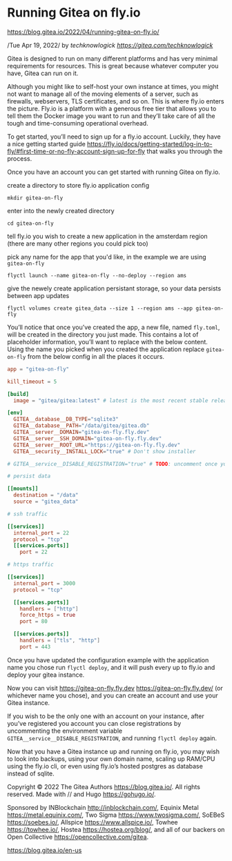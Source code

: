 # Running Gitea on fly.io

<https://blog.gitea.io/2022/04/running-gitea-on-fly.io/>

/Tue Apr 19, 2022/ by *techknowlogick <https://gitea.com/techknowlogick>*

Gitea is designed to run on many different platforms and has very
minimal requirements for resources. This is great because whatever
computer you have, Gitea can run on it.

Although you might like to self-host your own instance at times, you
might not want to manage all of the moving elements of a server, such as
firewalls, webservers, TLS certificates, and so on. This is where fly.io
enters the picture. Fly.io is a platform with a generous free tier that
allows you to tell them the Docker image you want to run and they’ll
take care of all the tough and time-consuming operational overhead.

To get started, you’ll need to sign up for a fly.io account. Luckily,
they have a nice getting started guide
<https://fly.io/docs/getting-started/log-in-to-fly/#first-time-or-no-fly-account-sign-up-for-fly> that walks you through the process.

Once you have an account you can get started with running Gitea on fly.io.

create a directory to store fly.io application config

`mkdir gitea-on-fly`

enter into the newly created directory

`cd gitea-on-fly`

tell fly.io you wish to create a new application in the amsterdam region (there are many other regions you could pick too)

pick any name for the app that you'd like, in the example we are using `gitea-on-fly`

`flyctl launch --name gitea-on-fly --no-deploy --region ams`

give the newely create application persistant storage, so your data persists between app updates

`flyctl volumes create gitea_data --size 1 --region ams --app gitea-on-fly`

You’ll notice that once you’ve created the app, a new file, named
`fly.toml`, will be created in the directory you just made. This
contains a lot of placeholder information, you’ll want to replace with
the below content. Using the name you picked when you created the
application replace `gitea-on-fly` from the below config in all the
places it occurs.

```toml
app = "gitea-on-fly"

kill_timeout = 5

[build]
  image = "gitea/gitea:latest" # latest is the most recent stable release

[env]
  GITEA__database__DB_TYPE="sqlite3"
  GITEA__database__PATH="/data/gitea/gitea.db"
  GITEA__server__DOMAIN="gitea-on-fly.fly.dev"
  GITEA__server__SSH_DOMAIN="gitea-on-fly.fly.dev"
  GITEA__server__ROOT_URL="https://gitea-on-fly.fly.dev"
  GITEA__security__INSTALL_LOCK="true" # Don't show installer

# GITEA__service__DISABLE_REGISTRATION="true" # TODO: uncomment once you have created your first user

# persist data

[[mounts]]
  destination = "/data"
  source = "gitea_data"

# ssh traffic

[[services]]
  internal_port = 22
  protocol = "tcp"
  [[services.ports]]
    port = 22

# https traffic

[[services]]
  internal_port = 3000
  protocol = "tcp"

  [[services.ports]]
    handlers = ["http"]
    force_https = true
    port = 80

  [[services.ports]]
    handlers = ["tls", "http"]
    port = 443
```

Once you have updated the configuration example with the application
name you chose run `flyctl deploy`, and it will push every up to fly.io
and deploy your gitea instance.

Now you can visit <https://gitea-on-fly.fly.dev>
<https://gitea-on-fly.fly.dev/> (or whichever name you chose), and you
can create an account and use your Gitea instance.

If you wish to be the only one with an account on your instance, after
you’ve registered you account you can close registrations by
uncommenting the environment variable
`GITEA__service__DISABLE_REGISTRATION`, and running `flyctl deploy` again.

Now that you have a Gitea instance up and running on fly.io, you may
wish to look into backups, using your own domain name, scaling up
RAM/CPU using the fly.io cli, or even using fly.io’s hosted postgres as
database instead of sqlite.

Copyright © 2022 The Gitea Authors <https://blog.gitea.io/>. All rights
reserved. Made with // and Hugo <https://gohugo.io/>.

Sponsored by INBlockchain <http://inblockchain.com/>, Equinix Metal
<https://metal.equinix.com/>, Two Sigma <https://www.twosigma.com/>,
SoEBeS <https://soebes.io/>, Allspice <https://www.allspice.io/>, Towhee
<https://towhee.io/>, Hostea <https://hostea.org/blog/>, and all of our
backers on Open Collective <https://opencollective.com/gitea>.

<https://blog.gitea.io/en-us>
